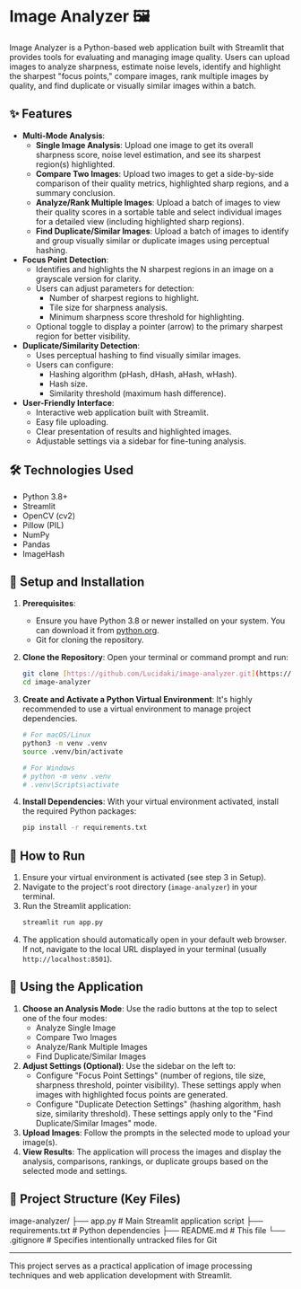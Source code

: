 # Image Analyzer 🖼️

Image Analyzer is a Python-based web application built with Streamlit that provides tools for evaluating and managing image quality. Users can upload images to analyze sharpness, estimate noise levels, identify and highlight the sharpest "focus points," compare images, rank multiple images by quality, and find duplicate or visually similar images within a batch.

## ✨ Features

* **Multi-Mode Analysis**:
    * **Single Image Analysis**: Upload one image to get its overall sharpness score, noise level estimation, and see its sharpest region(s) highlighted.
    * **Compare Two Images**: Upload two images to get a side-by-side comparison of their quality metrics, highlighted sharp regions, and a summary conclusion.
    * **Analyze/Rank Multiple Images**: Upload a batch of images to view their quality scores in a sortable table and select individual images for a detailed view (including highlighted sharp regions).
    * **Find Duplicate/Similar Images**: Upload a batch of images to identify and group visually similar or duplicate images using perceptual hashing.
* **Focus Point Detection**:
    * Identifies and highlights the N sharpest regions in an image on a grayscale version for clarity.
    * Users can adjust parameters for detection:
        * Number of sharpest regions to highlight.
        * Tile size for sharpness analysis.
        * Minimum sharpness score threshold for highlighting.
    * Optional toggle to display a pointer (arrow) to the primary sharpest region for better visibility.
* **Duplicate/Similarity Detection**:
    * Uses perceptual hashing to find visually similar images.
    * Users can configure:
        * Hashing algorithm (pHash, dHash, aHash, wHash).
        * Hash size.
        * Similarity threshold (maximum hash difference).
* **User-Friendly Interface**:
    * Interactive web application built with Streamlit.
    * Easy file uploading.
    * Clear presentation of results and highlighted images.
    * Adjustable settings via a sidebar for fine-tuning analysis.

## 🛠️ Technologies Used

* Python 3.8+
* Streamlit
* OpenCV (cv2)
* Pillow (PIL)
* NumPy
* Pandas
* ImageHash

## 🚀 Setup and Installation

1.  **Prerequisites**:
    * Ensure you have Python 3.8 or newer installed on your system. You can download it from [python.org](https://www.python.org/).
    * Git for cloning the repository.

2.  **Clone the Repository**:
    Open your terminal or command prompt and run:
    ```bash
    git clone [https://github.com/Lucidaki/image-analyzer.git](https://github.com/Lucidaki/image-analyzer.git)
    cd image-analyzer
    ```

3.  **Create and Activate a Python Virtual Environment**:
    It's highly recommended to use a virtual environment to manage project dependencies.
    ```bash
    # For macOS/Linux
    python3 -m venv .venv
    source .venv/bin/activate

    # For Windows
    # python -m venv .venv
    # .venv\Scripts\activate
    ```

4.  **Install Dependencies**:
    With your virtual environment activated, install the required Python packages:
    ```bash
    pip install -r requirements.txt
    ```

## 🏃 How to Run

1.  Ensure your virtual environment is activated (see step 3 in Setup).
2.  Navigate to the project's root directory (`image-analyzer`) in your terminal.
3.  Run the Streamlit application:
    ```bash
    streamlit run app.py
    ```
4.  The application should automatically open in your default web browser. If not, navigate to the local URL displayed in your terminal (usually `http://localhost:8501`).

## 📝 Using the Application

1.  **Choose an Analysis Mode**: Use the radio buttons at the top to select one of the four modes:
    * Analyze Single Image
    * Compare Two Images
    * Analyze/Rank Multiple Images
    * Find Duplicate/Similar Images
2.  **Adjust Settings (Optional)**: Use the sidebar on the left to:
    * Configure "Focus Point Settings" (number of regions, tile size, sharpness threshold, pointer visibility). These settings apply when images with highlighted focus points are generated.
    * Configure "Duplicate Detection Settings" (hashing algorithm, hash size, similarity threshold). These settings apply only to the "Find Duplicate/Similar Images" mode.
3.  **Upload Images**: Follow the prompts in the selected mode to upload your image(s).
4.  **View Results**: The application will process the images and display the analysis, comparisons, rankings, or duplicate groups based on the selected mode and settings.

## 📁 Project Structure (Key Files)
image-analyzer/
├── app.py              # Main Streamlit application script
├── requirements.txt    # Python dependencies
├── README.md           # This file
└── .gitignore          # Specifies intentionally untracked files for Git

---
This project serves as a practical application of image processing techniques and web application development with Streamlit.